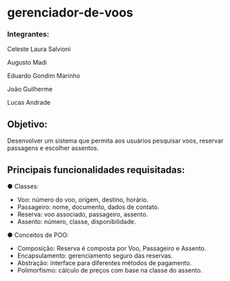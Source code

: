 # gerenciador-de-voos

### Integrantes:
Celeste Laura Salvioni

Augusto Madi

Eduardo Gondim Marinho

João Guilherme

Lucas Andrade

## Objetivo:
Desenvolver um sistema que permita aos usuários
pesquisar voos, reservar passagens e escolher assentos.

## Principais funcionalidades requisitadas:
● Classes:
 - Voo: número do voo, origem, destino, horário.
 - Passageiro: nome, documento, dados de contato.
 - Reserva: voo associado, passageiro, assento.
 - Assento: número, classe, disponibilidade.

   
● Conceitos de POO:
 - Composição: Reserva é composta por Voo, Passageiro e Assento.
 - Encapsulamento: gerenciamento seguro das reservas.
 - Abstração: interface para diferentes métodos de pagamento.
 - Polimorfismo: cálculo de preços com base na classe do assento.
